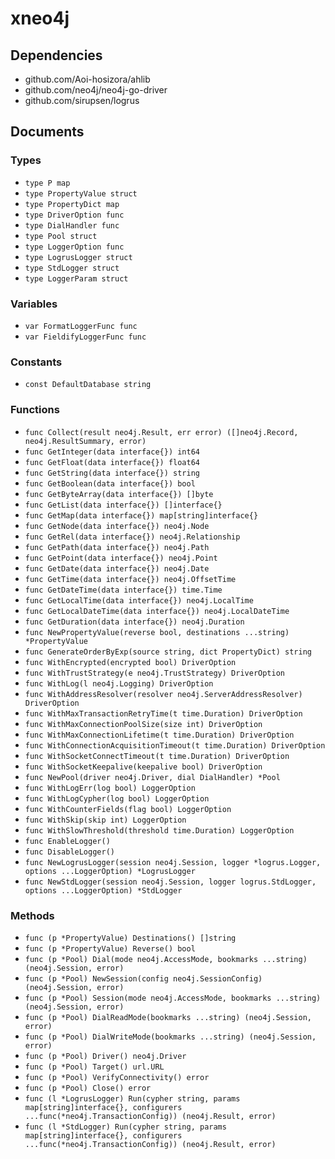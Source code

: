 # xneo4j

## Dependencies

+ github.com/Aoi-hosizora/ahlib
+ github.com/neo4j/neo4j-go-driver
+ github.com/sirupsen/logrus

## Documents

### Types

+ `type P map`
+ `type PropertyValue struct`
+ `type PropertyDict map`
+ `type DriverOption func`
+ `type DialHandler func`
+ `type Pool struct`
+ `type LoggerOption func`
+ `type LogrusLogger struct`
+ `type StdLogger struct`
+ `type LoggerParam struct`

### Variables

+ `var FormatLoggerFunc func`
+ `var FieldifyLoggerFunc func`

### Constants

+ `const DefaultDatabase string`

### Functions

+ `func Collect(result neo4j.Result, err error) ([]neo4j.Record, neo4j.ResultSummary, error)`
+ `func GetInteger(data interface{}) int64`
+ `func GetFloat(data interface{}) float64`
+ `func GetString(data interface{}) string`
+ `func GetBoolean(data interface{}) bool`
+ `func GetByteArray(data interface{}) []byte`
+ `func GetList(data interface{}) []interface{}`
+ `func GetMap(data interface{}) map[string]interface{}`
+ `func GetNode(data interface{}) neo4j.Node`
+ `func GetRel(data interface{}) neo4j.Relationship`
+ `func GetPath(data interface{}) neo4j.Path`
+ `func GetPoint(data interface{}) neo4j.Point`
+ `func GetDate(data interface{}) neo4j.Date`
+ `func GetTime(data interface{}) neo4j.OffsetTime`
+ `func GetDateTime(data interface{}) time.Time`
+ `func GetLocalTime(data interface{}) neo4j.LocalTime`
+ `func GetLocalDateTime(data interface{}) neo4j.LocalDateTime`
+ `func GetDuration(data interface{}) neo4j.Duration`
+ `func NewPropertyValue(reverse bool, destinations ...string) *PropertyValue`
+ `func GenerateOrderByExp(source string, dict PropertyDict) string`
+ `func WithEncrypted(encrypted bool) DriverOption`
+ `func WithTrustStrategy(e neo4j.TrustStrategy) DriverOption`
+ `func WithLog(l neo4j.Logging) DriverOption`
+ `func WithAddressResolver(resolver neo4j.ServerAddressResolver) DriverOption`
+ `func WithMaxTransactionRetryTime(t time.Duration) DriverOption`
+ `func WithMaxConnectionPoolSize(size int) DriverOption`
+ `func WithMaxConnectionLifetime(t time.Duration) DriverOption`
+ `func WithConnectionAcquisitionTimeout(t time.Duration) DriverOption`
+ `func WithSocketConnectTimeout(t time.Duration) DriverOption`
+ `func WithSocketKeepalive(keepalive bool) DriverOption`
+ `func NewPool(driver neo4j.Driver, dial DialHandler) *Pool`
+ `func WithLogErr(log bool) LoggerOption`
+ `func WithLogCypher(log bool) LoggerOption`
+ `func WithCounterFields(flag bool) LoggerOption`
+ `func WithSkip(skip int) LoggerOption`
+ `func WithSlowThreshold(threshold time.Duration) LoggerOption`
+ `func EnableLogger()`
+ `func DisableLogger()`
+ `func NewLogrusLogger(session neo4j.Session, logger *logrus.Logger, options ...LoggerOption) *LogrusLogger`
+ `func NewStdLogger(session neo4j.Session, logger logrus.StdLogger, options ...LoggerOption) *StdLogger`

### Methods

+ `func (p *PropertyValue) Destinations() []string`
+ `func (p *PropertyValue) Reverse() bool`
+ `func (p *Pool) Dial(mode neo4j.AccessMode, bookmarks ...string) (neo4j.Session, error)`
+ `func (p *Pool) NewSession(config neo4j.SessionConfig) (neo4j.Session, error)`
+ `func (p *Pool) Session(mode neo4j.AccessMode, bookmarks ...string) (neo4j.Session, error)`
+ `func (p *Pool) DialReadMode(bookmarks ...string) (neo4j.Session, error)`
+ `func (p *Pool) DialWriteMode(bookmarks ...string) (neo4j.Session, error)`
+ `func (p *Pool) Driver() neo4j.Driver`
+ `func (p *Pool) Target() url.URL`
+ `func (p *Pool) VerifyConnectivity() error`
+ `func (p *Pool) Close() error`
+ `func (l *LogrusLogger) Run(cypher string, params map[string]interface{}, configurers ...func(*neo4j.TransactionConfig)) (neo4j.Result, error)`
+ `func (l *StdLogger) Run(cypher string, params map[string]interface{}, configurers ...func(*neo4j.TransactionConfig)) (neo4j.Result, error)`
